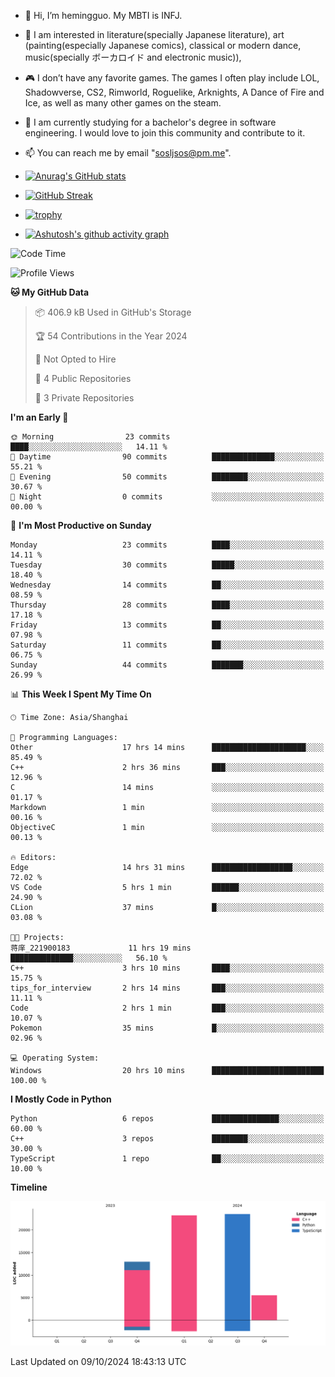 - 👋 Hi, I’m hemingguo. My MBTI is INFJ.
- 🎨 I am interested in literature(specially Japanese literature), art (painting(especially Japanese comics), classical or modern dance, music(specially ボーカロイド and electronic music)),
- 🎮 I don’t have any favorite games. The games I often play include LOL, Shadowverse, CS2, Rimworld, Roguelike, Arknights, A Dance of Fire and Ice, as well as many other games on the steam.
- 🌱 I am currently studying for a bachelor's degree in software engineering. I would love to join this community and contribute to it.

- 📫 You can reach me by email "sosljsos@pm.me".


- [![Anurag's GitHub stats](https://github-readme-stats.vercel.app/api?username=hemingguo&show_icons=true&count_private=true&theme=aura&hide_border=true&icon_color=FF4500&text_color=76EE00)](https://github.com/anuraghazra/github-readme-stats)
  
- [![GitHub Streak](https://github-readme-streak-stats.herokuapp.com/?user=hemingguo&hide_border=true&theme=tokyonight)](https://git.io/streak-stats)
  
- [![trophy](https://github-profile-trophy.vercel.app/?username=hemingguo&theme=dracula)](https://github.com/ryo-ma/github-profile-trophy)
- [![Ashutosh's github activity graph](https://github-readme-activity-graph.vercel.app/graph?username=hemingguo&theme=tokyo-night&hide_border=true)](https://github.com/ashutosh00710/github-readme-activity-graph)
<!--START_SECTION:waka-->
![Code Time](http://img.shields.io/badge/Code%20Time-1%2C386%20hrs%2028%20mins-blue)

![Profile Views](http://img.shields.io/badge/Profile%20Views-0-blue)

**🐱 My GitHub Data** 

> 📦 406.9 kB Used in GitHub's Storage 
 > 
> 🏆 54 Contributions in the Year 2024
 > 
> 🚫 Not Opted to Hire
 > 
> 📜 4 Public Repositories 
 > 
> 🔑 3 Private Repositories 
 > 
**I'm an Early 🐤** 

```text
🌞 Morning                23 commits          ████░░░░░░░░░░░░░░░░░░░░░   14.11 % 
🌆 Daytime                90 commits          ██████████████░░░░░░░░░░░   55.21 % 
🌃 Evening                50 commits          ████████░░░░░░░░░░░░░░░░░   30.67 % 
🌙 Night                  0 commits           ░░░░░░░░░░░░░░░░░░░░░░░░░   00.00 % 
```
📅 **I'm Most Productive on Sunday** 

```text
Monday                   23 commits          ████░░░░░░░░░░░░░░░░░░░░░   14.11 % 
Tuesday                  30 commits          █████░░░░░░░░░░░░░░░░░░░░   18.40 % 
Wednesday                14 commits          ██░░░░░░░░░░░░░░░░░░░░░░░   08.59 % 
Thursday                 28 commits          ████░░░░░░░░░░░░░░░░░░░░░   17.18 % 
Friday                   13 commits          ██░░░░░░░░░░░░░░░░░░░░░░░   07.98 % 
Saturday                 11 commits          ██░░░░░░░░░░░░░░░░░░░░░░░   06.75 % 
Sunday                   44 commits          ███████░░░░░░░░░░░░░░░░░░   26.99 % 
```


📊 **This Week I Spent My Time On** 

```text
🕑︎ Time Zone: Asia/Shanghai

💬 Programming Languages: 
Other                    17 hrs 14 mins      █████████████████████░░░░   85.49 % 
C++                      2 hrs 36 mins       ███░░░░░░░░░░░░░░░░░░░░░░   12.96 % 
C                        14 mins             ░░░░░░░░░░░░░░░░░░░░░░░░░   01.17 % 
Markdown                 1 min               ░░░░░░░░░░░░░░░░░░░░░░░░░   00.16 % 
ObjectiveC               1 min               ░░░░░░░░░░░░░░░░░░░░░░░░░   00.13 % 

🔥 Editors: 
Edge                     14 hrs 31 mins      ██████████████████░░░░░░░   72.02 % 
VS Code                  5 hrs 1 min         ██████░░░░░░░░░░░░░░░░░░░   24.90 % 
CLion                    37 mins             █░░░░░░░░░░░░░░░░░░░░░░░░   03.08 % 

🐱‍💻 Projects: 
蒋庠_221900183             11 hrs 19 mins      ██████████████░░░░░░░░░░░   56.10 % 
C++                      3 hrs 10 mins       ████░░░░░░░░░░░░░░░░░░░░░   15.75 % 
tips_for_interview       2 hrs 14 mins       ███░░░░░░░░░░░░░░░░░░░░░░   11.11 % 
Code                     2 hrs 1 min         ███░░░░░░░░░░░░░░░░░░░░░░   10.07 % 
Pokemon                  35 mins             █░░░░░░░░░░░░░░░░░░░░░░░░   02.96 % 

💻 Operating System: 
Windows                  20 hrs 10 mins      █████████████████████████   100.00 % 
```

**I Mostly Code in Python** 

```text
Python                   6 repos             ███████████████░░░░░░░░░░   60.00 % 
C++                      3 repos             ████████░░░░░░░░░░░░░░░░░   30.00 % 
TypeScript               1 repo              ██░░░░░░░░░░░░░░░░░░░░░░░   10.00 % 
```



**Timeline**

![Lines of Code chart](https://raw.githubusercontent.com/hemingguo/hemingguo/main/assets/bar_graph.png)


 Last Updated on 09/10/2024 18:43:13 UTC
<!--END_SECTION:waka-->
<!---
hemingguo/hemingguo is a ✨ special ✨ repository because its `README.md` (this file) appears on your GitHub profile.
You can click the Preview link to take a look at your changes.
--->
